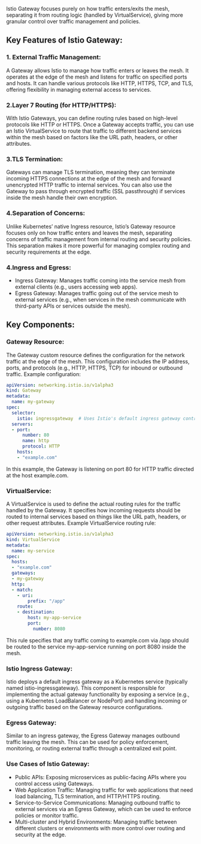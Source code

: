 Istio Gateway focuses purely on how traffic enters/exits the mesh, separating it from routing logic (handled by VirtualService), giving more granular control over traffic management and policies.

## Key Features of Istio Gateway:

### 1. External Traffic Management:

A Gateway allows Istio to manage how traffic enters or leaves the mesh. It operates at the edge of the mesh and listens for traffic on specified ports and hosts.
It can handle various protocols like HTTP, HTTPS, TCP, and TLS, offering flexibility in managing external access to services.

### 2.Layer 7 Routing (for HTTP/HTTPS):

With Istio Gateways, you can define routing rules based on high-level protocols like HTTP or HTTPS.
Once a Gateway accepts traffic, you can use an Istio VirtualService to route that traffic to different backend services within the mesh based on factors like the URL path, headers, or other attributes.

### 3.TLS Termination:

Gateways can manage TLS termination, meaning they can terminate incoming HTTPS connections at the edge of the mesh and forward unencrypted HTTP traffic to internal services.
You can also use the Gateway to pass through encrypted traffic (SSL passthrough) if services inside the mesh handle their own encryption.

### 4.Separation of Concerns:

Unlike Kubernetes’ native Ingress resource, Istio’s Gateway resource focuses only on how traffic enters and leaves the mesh, separating concerns of traffic management from internal routing and security policies.
This separation makes it more powerful for managing complex routing and security requirements at the edge.

###  4.Ingress and Egress:

- Ingress Gateway: Manages traffic coming into the service mesh from external clients (e.g., users accessing web apps).
- Egress Gateway: Manages traffic going out of the service mesh to external services (e.g., when services in the mesh communicate with third-party APIs or services outside the mesh).

## Key Components:

### Gateway Resource:

The Gateway custom resource defines the configuration for the network traffic at the edge of the mesh. 
This configuration includes the IP address, ports, and protocols (e.g., HTTP, HTTPS, TCP) for inbound or outbound traffic.
Example configuration:

```yaml
apiVersion: networking.istio.io/v1alpha3
kind: Gateway
metadata:
  name: my-gateway
spec:
  selector:
    istio: ingressgateway  # Uses Istio's default ingress gateway controller
  servers:
  - port:
      number: 80
      name: http
      protocol: HTTP
    hosts:
    - "example.com"
```

In this example, the Gateway is listening on port 80 for HTTP traffic directed at the host example.com.

### VirtualService:

A VirtualService is used to define the actual routing rules for the traffic handled by the Gateway. It specifies how incoming requests should be routed to internal services based on things like the URL path, headers, or other request attributes.
Example VirtualService routing rule:

```yaml
apiVersion: networking.istio.io/v1alpha3
kind: VirtualService
metadata:
  name: my-service
spec:
  hosts:
  - "example.com"
  gateways:
  - my-gateway
  http:
  - match:
    - uri:
        prefix: "/app"
    route:
    - destination:
        host: my-app-service
        port:
          number: 8080
```

This rule specifies that any traffic coming to example.com via /app should be routed to the service my-app-service running on port 8080 inside the mesh.

### Istio Ingress Gateway:

Istio deploys a default ingress gateway as a Kubernetes service (typically named istio-ingressgateway).
This component is responsible for implementing the actual gateway functionality by exposing a service (e.g., using a Kubernetes LoadBalancer or NodePort) and handling incoming or outgoing traffic based on the Gateway resource configurations.

### Egress Gateway:

Similar to an ingress gateway, the Egress Gateway manages outbound traffic leaving the mesh. This can be used for policy enforcement, monitoring, or routing external traffic through a centralized exit point.

### Use Cases of Istio Gateway:
- Public APIs: Exposing microservices as public-facing APIs where you control access using Gateways.
- Web Application Traffic: Managing traffic for web applications that need load balancing, TLS termination, and HTTP/HTTPS routing.
- Service-to-Service Communications: Managing outbound traffic to external services via an Egress Gateway, which can be used to enforce policies or monitor traffic.
- Multi-cluster and Hybrid Environments: Managing traffic between different clusters or environments with more control over routing and security at the edge.
